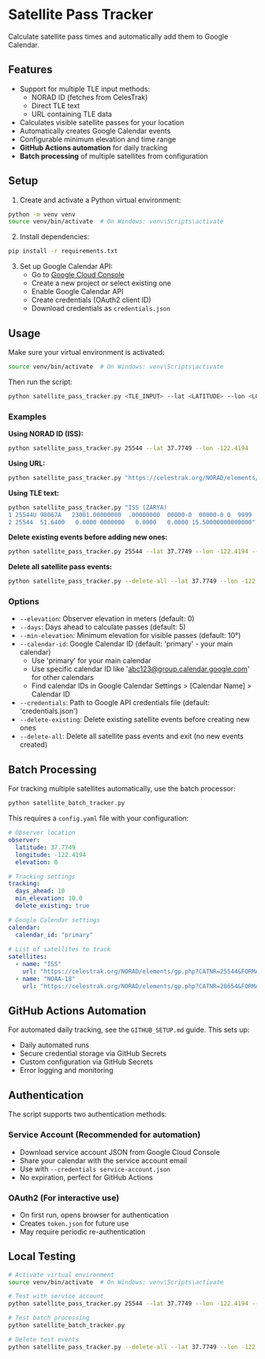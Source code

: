 # Satellite Pass Tracker

Calculate satellite pass times and automatically add them to Google Calendar.

## Features

- Support for multiple TLE input methods:
  - NORAD ID (fetches from CelesTrak)
  - Direct TLE text
  - URL containing TLE data
- Calculates visible satellite passes for your location
- Automatically creates Google Calendar events
- Configurable minimum elevation and time range
- **GitHub Actions automation** for daily tracking
- **Batch processing** of multiple satellites from configuration

## Setup

1. Create and activate a Python virtual environment:
```bash
python -m venv venv
source venv/bin/activate  # On Windows: venv\Scripts\activate
```

2. Install dependencies:
```bash
pip install -r requirements.txt
```

3. Set up Google Calendar API:
   - Go to [Google Cloud Console](https://console.cloud.google.com/)
   - Create a new project or select existing one
   - Enable Google Calendar API
   - Create credentials (OAuth2 client ID)
   - Download credentials as `credentials.json`

## Usage

Make sure your virtual environment is activated:
```bash
source venv/bin/activate  # On Windows: venv\Scripts\activate
```

Then run the script:
```bash
python satellite_pass_tracker.py <TLE_INPUT> --lat <LATITUDE> --lon <LONGITUDE>
```

### Examples

**Using NORAD ID (ISS):**
```bash
python satellite_pass_tracker.py 25544 --lat 37.7749 --lon -122.4194
```

**Using URL:**
```bash
python satellite_pass_tracker.py "https://celestrak.org/NORAD/elements/gp.php?CATNR=25544&FORMAT=tle" --lat 37.7749 --lon -122.4194
```

**Using TLE text:**
```bash
python satellite_pass_tracker.py "ISS (ZARYA)
1 25544U 98067A   23001.00000000  .00000000  00000-0  00000-0 0  9999
2 25544  51.6400   0.0000 0000000   0.0000   0.0000 15.50000000000000" --lat 37.7749 --lon -122.4194
```

**Delete existing events before adding new ones:**
```bash
python satellite_pass_tracker.py 25544 --lat 37.7749 --lon -122.4194 --delete-existing
```

**Delete all satellite pass events:**
```bash
python satellite_pass_tracker.py --delete-all --lat 37.7749 --lon -122.4194
```

### Options

- `--elevation`: Observer elevation in meters (default: 0)
- `--days`: Days ahead to calculate passes (default: 5)
- `--min-elevation`: Minimum elevation for visible passes (default: 10°)
- `--calendar-id`: Google Calendar ID (default: 'primary' - your main calendar)
  - Use 'primary' for your main calendar
  - Use specific calendar ID like 'abc123@group.calendar.google.com' for other calendars
  - Find calendar IDs in Google Calendar Settings > [Calendar Name] > Calendar ID
- `--credentials`: Path to Google API credentials file (default: 'credentials.json')
- `--delete-existing`: Delete existing satellite events before creating new ones
- `--delete-all`: Delete all satellite pass events and exit (no new events created)

## Batch Processing

For tracking multiple satellites automatically, use the batch processor:

```bash
python satellite_batch_tracker.py
```

This requires a `config.yaml` file with your configuration:

```yaml
# Observer location
observer:
  latitude: 37.7749
  longitude: -122.4194
  elevation: 0

# Tracking settings
tracking:
  days_ahead: 10
  min_elevation: 10.0
  delete_existing: true

# Google Calendar settings
calendar:
  calendar_id: "primary"
  
# List of satellites to track
satellites:
  - name: "ISS"
    url: "https://celestrak.org/NORAD/elements/gp.php?CATNR=25544&FORMAT=tle"
  - name: "NOAA-18"
    url: "https://celestrak.org/NORAD/elements/gp.php?CATNR=28654&FORMAT=tle"
```

## GitHub Actions Automation

For automated daily tracking, see the `GITHUB_SETUP.md` guide. This sets up:
- Daily automated runs
- Secure credential storage via GitHub Secrets
- Custom configuration via GitHub Secrets
- Error logging and monitoring

## Authentication

The script supports two authentication methods:

### Service Account (Recommended for automation)
- Download service account JSON from Google Cloud Console
- Share your calendar with the service account email
- Use with `--credentials service-account.json`
- No expiration, perfect for GitHub Actions

### OAuth2 (For interactive use)
- On first run, opens browser for authentication
- Creates `token.json` for future use
- May require periodic re-authentication

## Local Testing

```bash
# Activate virtual environment
source venv/bin/activate  # On Windows: venv\Scripts\activate

# Test with service account
python satellite_pass_tracker.py 25544 --lat 37.7749 --lon -122.4194 --credentials service-account.json

# Test batch processing
python satellite_batch_tracker.py

# Delete test events
python satellite_pass_tracker.py --delete-all --lat 37.7749 --lon -122.4194
```